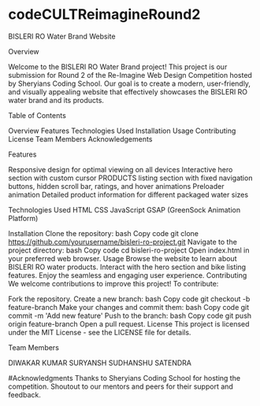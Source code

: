 # codeCULTReimagineRound2

BISLERI RO Water Brand Website


Overview

Welcome to the BISLERI RO Water Brand project! This project is our submission for Round 2 of the Re-Imagine Web Design Competition hosted by Sheryians Coding School. Our goal is to create a modern, user-friendly, and visually appealing website that effectively showcases the BISLERI RO water brand and its products.


Table of Contents

Overview
Features
Technologies Used
Installation
Usage
Contributing
License
Team Members
Acknowledgements


Features

Responsive design for optimal viewing on all devices
Interactive hero section with custom cursor
PRODUCTS listing section with fixed navigation buttons, hidden scroll bar, ratings, and hover animations
Preloader animation
Detailed product information for different packaged water sizes

Technologies Used
HTML
CSS
JavaScript
GSAP (GreenSock Animation Platform)


Installation
Clone the repository:
bash
Copy code
git clone https://github.com/yourusername/bisleri-ro-project.git
Navigate to the project directory:
bash
Copy code
cd bisleri-ro-project
Open index.html in your preferred web browser.
Usage
Browse the website to learn about BISLERI RO water products.
Interact with the hero section and bike listing features.
Enjoy the seamless and engaging user experience.
Contributing
We welcome contributions to improve this project! To contribute:

Fork the repository.
Create a new branch:
bash
Copy code
git checkout -b feature-branch
Make your changes and commit them:
bash
Copy code
git commit -m 'Add new feature'
Push to the branch:
bash
Copy code
git push origin feature-branch
Open a pull request.
License
This project is licensed under the MIT License - see the LICENSE file for details.


Team Members

DIWAKAR KUMAR
SURYANSH 
SUDHANSHU 
SATENDRA

#Acknowledgments
Thanks to Sheryians Coding School for hosting the competition.
Shoutout to our mentors and peers for their support and feedback.

